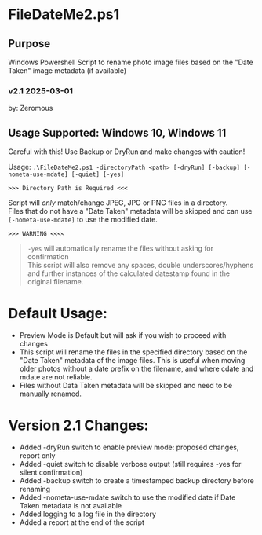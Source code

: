 # FileDateMe2.ps1 

## Purpose
Windows Powershell Script to rename photo image files based on the "Date Taken" image metadata (if available)

### v2.1 2025-03-01   
by: Zeromous

##  Usage Supported: Windows 10, Windows 11

Careful with this! Use Backup or DryRun and make changes with caution!   

Usage: `.\FileDateMe2.ps1 -directoryPath <path> [-dryRun] [-backup] [-nometa-use-mdate] [-quiet] [-yes]`  
  
`>>> Directory Path is Required <<<`

Script will *only* match/change JPEG, JPG or PNG files in a directory.  
Files that do not have a "Date Taken" metadata will be skipped and can use `[-nometa-use-mdate]` to use the modified date.  

`>>> WARNING <<<<`
> `-yes` will automatically rename the files without asking for confirmation  
> This script will also remove any spaces, double underscores/hyphens and further instances of the calculated 
> datestamp found in the original filename.
 
# Default Usage:
- Preview Mode is Default but will ask if you wish to proceed with changes
- This script will rename the files in the specified directory based on the "Date Taken" metadata of the image files.  This is useful when moving older photos without a date prefix on the filename, and where cdate and mdate are not reliable.
- Files without Data Taken metadata will be skipped and need to be manually renamed.

# Version 2.1 Changes:
- Added -dryRun switch to enable preview mode: proposed changes, report only
- Added -quiet switch to disable verbose output (still requires -yes for silent confirmation)
- Added -backup switch to create a timestamped backup directory before renaming
- Added -nometa-use-mdate switch to use the modified date if Date Taken metadata is not available
- Added logging to a log file in the directory
- Added a report at the end of the script
